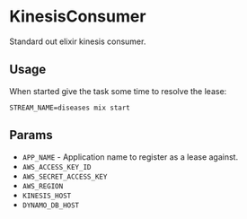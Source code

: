 # KinesisConsumer

Standard out elixir kinesis consumer.

## Usage

When started give the task some time to resolve the lease:

```
STREAM_NAME=diseases mix start
```

## Params

- `APP_NAME` - Application name to register as a lease against.
- `AWS_ACCESS_KEY_ID`
- `AWS_SECRET_ACCESS_KEY`
- `AWS_REGION`
- `KINESIS_HOST`
- `DYNAMO_DB_HOST`
